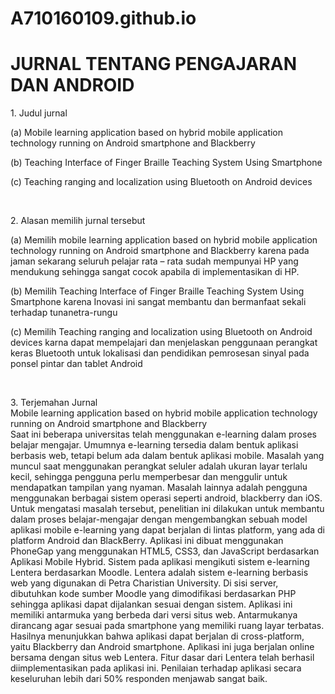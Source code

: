 # A710160109.github.io

  <h1> JURNAL TENTANG PENGAJARAN DAN ANDROID </h1>
  <p> 1. Judul jurnal <p>
  <p>   (a) Mobile learning application based on hybrid mobile application technology running on Android smartphone and Blackberry <p>
  <p>   (b) Teaching Interface of Finger Braille Teaching System Using Smartphone <p>
  <p>   (c) Teaching ranging and localization using Bluetooth on Android devices <p>
  <br>
    <p> 2. Alasan memilih jurnal tersebut <p>
    <p>   (a) Memilih mobile learning application based on hybrid mobile application technology running on Android smartphone and Blackberry karena pada jaman sekarang seluruh pelajar rata – rata sudah mempunyai HP yang mendukung sehingga sangat cocok apabila di implementasikan di HP.
<p>
    <p>   (b) Memilih Teaching Interface of Finger Braille Teaching System Using Smartphone karena  Inovasi ini sangat membantu dan bermanfaat sekali terhadap tunanetra-rungu <p>
    <p>   (c) Memilih Teaching ranging and localization using Bluetooth on Android devices karna dapat mempelajari dan menjelaskan penggunaan perangkat keras Bluetooth untuk lokalisasi dan pendidikan pemrosesan sinyal pada ponsel pintar dan tablet Android <p>
  <br>
  <p> 3. Terjemahan Jurnal
   <br> Mobile learning application based on hybrid mobile application technology running on Android smartphone and Blackberry <br>
Saat ini beberapa universitas telah menggunakan e-learning dalam proses belajar mengajar. Umumnya e-learning tersedia dalam bentuk aplikasi berbasis web, tetapi belum ada dalam bentuk aplikasi mobile. Masalah yang muncul saat menggunakan perangkat seluler adalah ukuran layar terlalu kecil, sehingga pengguna perlu memperbesar dan menggulir untuk mendapatkan tampilan yang nyaman. Masalah lainnya adalah pengguna menggunakan berbagai sistem operasi seperti android, blackberry dan iOS. Untuk mengatasi masalah tersebut, penelitian ini dilakukan untuk membantu dalam proses belajar-mengajar dengan mengembangkan sebuah model aplikasi mobile e-learning yang dapat berjalan di lintas platform, yang ada di platform Android dan BlackBerry. Aplikasi ini dibuat menggunakan PhoneGap yang menggunakan HTML5, CSS3, dan JavaScript berdasarkan Aplikasi Mobile Hybrid. Sistem pada aplikasi mengikuti sistem e-learning Lentera berdasarkan Moodle. Lentera adalah sistem e-learning berbasis web yang digunakan di Petra Charistian University. Di sisi server, dibutuhkan kode sumber Moodle yang dimodifikasi berdasarkan PHP sehingga aplikasi dapat dijalankan sesuai dengan sistem. Aplikasi ini memiliki antarmuka yang berbeda dari versi situs web. Antarmukanya dirancang agar sesuai pada smartphone yang memiliki ruang layar terbatas. Hasilnya menunjukkan bahwa aplikasi dapat berjalan di cross-platform, yaitu Blackberry dan Android smartphone. Aplikasi ini juga berjalan online bersama dengan situs web Lentera. Fitur dasar dari Lentera telah berhasil diimplementasikan pada aplikasi ini. Penilaian terhadap aplikasi secara keseluruhan lebih dari 50% responden menjawab sangat baik. <p>
